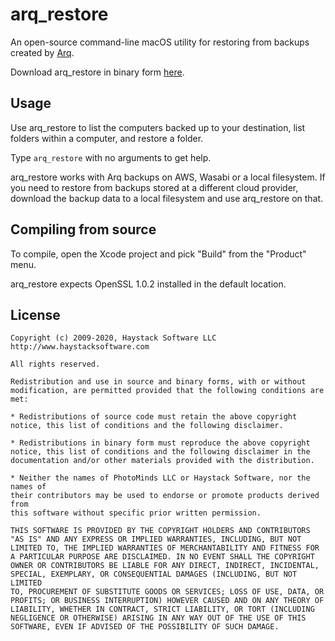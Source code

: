 # arq_restore

An open-source command-line macOS utility for restoring from backups created by [Arq](http://www.arqbackup.com/).

Download arq_restore in binary form [here](http://arqbackup.github.io/arq_restore/).


## Usage

Use arq_restore to list the computers backed up to your destination, list folders within a computer, and restore a folder.

Type `arq_restore` with no arguments to get help.

arq_restore works with Arq backups on AWS, Wasabi or a local filesystem. If you need to restore from backups stored at a different cloud provider, download the backup data to a local filesystem and use arq_restore on that.


## Compiling from source

To compile, open the Xcode project and pick "Build" from the "Product" menu.

arq_restore expects OpenSSL 1.0.2 installed in the default location.


## License

    Copyright (c) 2009-2020, Haystack Software LLC http://www.haystacksoftware.com

    All rights reserved.

    Redistribution and use in source and binary forms, with or without
    modification, are permitted provided that the following conditions are met:

    * Redistributions of source code must retain the above copyright
    notice, this list of conditions and the following disclaimer.

    * Redistributions in binary form must reproduce the above copyright
    notice, this list of conditions and the following disclaimer in the
    documentation and/or other materials provided with the distribution.

    * Neither the names of PhotoMinds LLC or Haystack Software, nor the names of 
    their contributors may be used to endorse or promote products derived from
    this software without specific prior written permission.

    THIS SOFTWARE IS PROVIDED BY THE COPYRIGHT HOLDERS AND CONTRIBUTORS
    "AS IS" AND ANY EXPRESS OR IMPLIED WARRANTIES, INCLUDING, BUT NOT
    LIMITED TO, THE IMPLIED WARRANTIES OF MERCHANTABILITY AND FITNESS FOR
    A PARTICULAR PURPOSE ARE DISCLAIMED. IN NO EVENT SHALL THE COPYRIGHT
    OWNER OR CONTRIBUTORS BE LIABLE FOR ANY DIRECT, INDIRECT, INCIDENTAL,
    SPECIAL, EXEMPLARY, OR CONSEQUENTIAL DAMAGES (INCLUDING, BUT NOT LIMITED
    TO, PROCUREMENT OF SUBSTITUTE GOODS OR SERVICES; LOSS OF USE, DATA, OR
    PROFITS; OR BUSINESS INTERRUPTION) HOWEVER CAUSED AND ON ANY THEORY OF
    LIABILITY, WHETHER IN CONTRACT, STRICT LIABILITY, OR TORT (INCLUDING
    NEGLIGENCE OR OTHERWISE) ARISING IN ANY WAY OUT OF THE USE OF THIS
    SOFTWARE, EVEN IF ADVISED OF THE POSSIBILITY OF SUCH DAMAGE.

